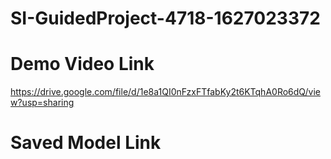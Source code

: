 # SI-GuidedProject-4718-1627023372
# Demo Video Link
  https://drive.google.com/file/d/1e8a1QI0nFzxFTfabKy2t6KTqhA0Ro6dQ/view?usp=sharing
  
 # Saved Model Link 
 
